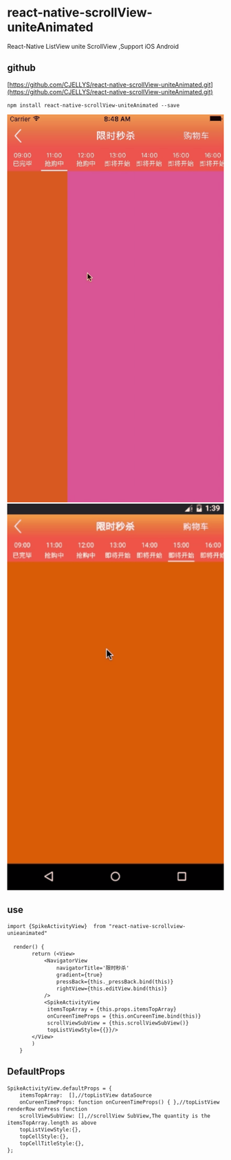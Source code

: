 # react-native-scrollView-uniteAnimated
React-Native ListView unite ScrollView ,Support iOS Android

## github
[https://github.com/CJELLYS/react-native-scrollView-uniteAnimated.git](https://github.com/CJELLYS/react-native-scrollView-uniteAnimated.git)

```
npm install react-native-scrollView-uniteAnimated --save

```

![image](https://github.com/CJELLYS/image/blob/master/ios.gif?raw=true)
![image](https://github.com/CJELLYS/image/blob/master/android.gif?raw=true)

## use
```
import {SpikeActivityView}  from "react-native-scrollview-unieanimated"

  render() {
        return (<View>
            <NavigatorView
                navigatorTitle='限时秒杀'
                gradient={true}
                pressBack={this._pressBack.bind(this)}
                rightView={this.editView.bind(this)}
            />
            <SpikeActivityView 
             itemsTopArray = {this.props.itemsTopArray} 
             onCureenTimeProps = {this.onCureenTime.bind(this)} 
             scrollViewSubView = {this.scrollViewSubView()} 
             topListViewStyle={{}}/>
        </View>
        )
    }
```
## DefaultProps
```
SpikeActivityView.defaultProps = {
    itemsTopArray:  [],//topListView dataSource
    onCureenTimeProps: function onCureenTimeProps() { },//topListView renderRow onPress function
    scrollViewSubView: [],//scrollView SubView,The quantity is the itemsTopArray.length as above
    topListViewStyle:{},
    topCellStyle:{},
    topCellTitleStyle:{},
};
```


